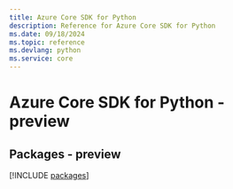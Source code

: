 ```yaml
---
title: Azure Core SDK for Python
description: Reference for Azure Core SDK for Python
ms.date: 09/18/2024
ms.topic: reference
ms.devlang: python
ms.service: core
---
```

# Azure Core SDK for Python - preview
## Packages - preview
[!INCLUDE [packages](core-index.md)]